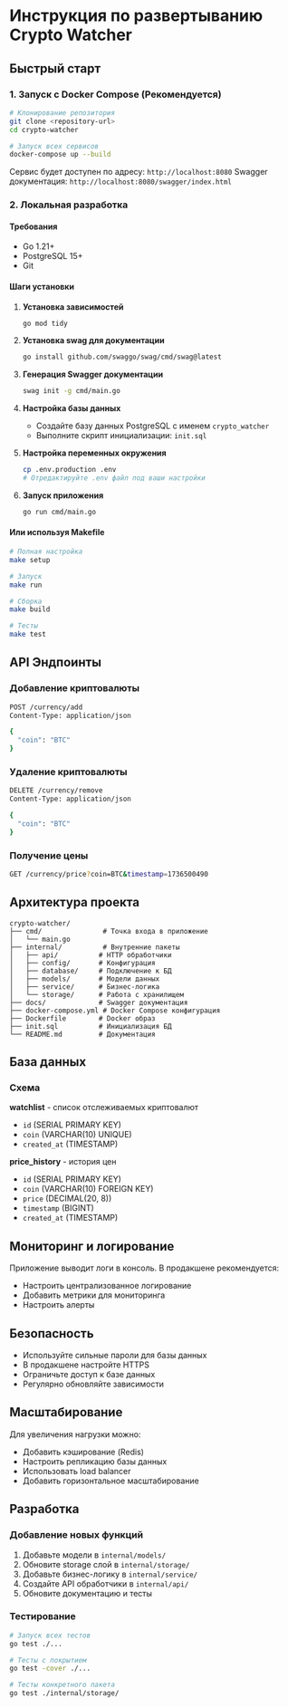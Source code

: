 # Инструкция по развертыванию Crypto Watcher

## Быстрый старт

### 1. Запуск с Docker Compose (Рекомендуется)

```bash
# Клонирование репозитория
git clone <repository-url>
cd crypto-watcher

# Запуск всех сервисов
docker-compose up --build
```

Сервис будет доступен по адресу: `http://localhost:8080`
Swagger документация: `http://localhost:8080/swagger/index.html`

### 2. Локальная разработка

#### Требования
- Go 1.21+
- PostgreSQL 15+
- Git

#### Шаги установки

1. **Установка зависимостей**
   ```bash
   go mod tidy
   ```

2. **Установка swag для документации**
   ```bash
   go install github.com/swaggo/swag/cmd/swag@latest
   ```

3. **Генерация Swagger документации**
   ```bash
   swag init -g cmd/main.go
   ```

4. **Настройка базы данных**
   - Создайте базу данных PostgreSQL с именем `crypto_watcher`
   - Выполните скрипт инициализации: `init.sql`

5. **Настройка переменных окружения**
   ```bash
   cp .env.production .env
   # Отредактируйте .env файл под ваши настройки
   ```

6. **Запуск приложения**
   ```bash
   go run cmd/main.go
   ```

#### Или используя Makefile

```bash
# Полная настройка
make setup

# Запуск
make run

# Сборка
make build

# Тесты
make test
```

## API Эндпоинты

### Добавление криптовалюты
```bash
POST /currency/add
Content-Type: application/json

{
  "coin": "BTC"
}
```

### Удаление криптовалюты
```bash
DELETE /currency/remove
Content-Type: application/json

{
  "coin": "BTC"
}
```

### Получение цены
```bash
GET /currency/price?coin=BTC&timestamp=1736500490
```

## Архитектура проекта

```
crypto-watcher/
├── cmd/               # Точка входа в приложение
│   └── main.go
├── internal/          # Внутренние пакеты
│   ├── api/          # HTTP обработчики
│   ├── config/       # Конфигурация
│   ├── database/     # Подключение к БД
│   ├── models/       # Модели данных
│   ├── service/      # Бизнес-логика
│   └── storage/      # Работа с хранилищем
├── docs/             # Swagger документация
├── docker-compose.yml # Docker Compose конфигурация
├── Dockerfile        # Docker образ
├── init.sql          # Инициализация БД
└── README.md         # Документация
```

## База данных

### Схема

**watchlist** - список отслеживаемых криптовалют
- `id` (SERIAL PRIMARY KEY)
- `coin` (VARCHAR(10) UNIQUE)
- `created_at` (TIMESTAMP)

**price_history** - история цен
- `id` (SERIAL PRIMARY KEY)
- `coin` (VARCHAR(10) FOREIGN KEY)
- `price` (DECIMAL(20, 8))
- `timestamp` (BIGINT)
- `created_at` (TIMESTAMP)

## Мониторинг и логирование

Приложение выводит логи в консоль. В продакшене рекомендуется:
- Настроить централизованное логирование
- Добавить метрики для мониторинга
- Настроить алерты

## Безопасность

- Используйте сильные пароли для базы данных
- В продакшене настройте HTTPS
- Ограничьте доступ к базе данных
- Регулярно обновляйте зависимости

## Масштабирование

Для увеличения нагрузки можно:
- Добавить кэширование (Redis)
- Настроить репликацию базы данных
- Использовать load balancer
- Добавить горизонтальное масштабирование

## Разработка

### Добавление новых функций

1. Добавьте модели в `internal/models/`
2. Обновите storage слой в `internal/storage/`
3. Добавьте бизнес-логику в `internal/service/`
4. Создайте API обработчики в `internal/api/`
5. Обновите документацию и тесты

### Тестирование

```bash
# Запуск всех тестов
go test ./...

# Тесты с покрытием
go test -cover ./...

# Тесты конкретного пакета
go test ./internal/storage/
```
